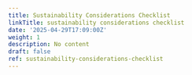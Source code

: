 ```yaml
---
title: Sustainability Considerations Checklist
linkTitle: sustainability considerations checklist
date: '2025-04-29T17:09:00Z'
weight: 1
description: No content
draft: false
ref: sustainability-considerations-checklist
---
```


